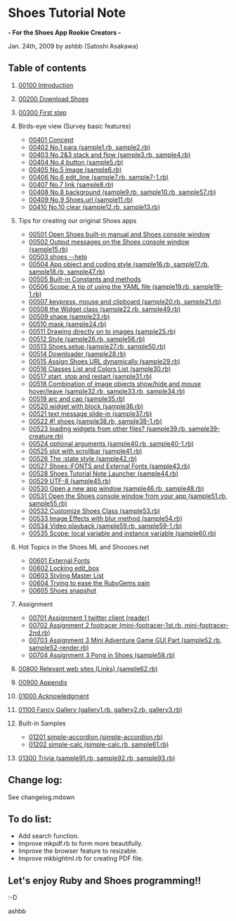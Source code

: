 Shoes Tutorial Note
===================
**- For the Shoes App Rookie Creators -**

Jan. 24th, 2009 by ashbb (Satoshi Asakawa)

Table of contents
-----------------
1. [00100 Introduction](http://github.com/ashbb/shoes_tutorial_html/tree/master/mdowns/00100_Introduction.mdown)
2. [00200 Download Shoes](http://github.com/ashbb/shoes_tutorial_html/tree/master/mdowns/00200_Download_Shoes.mdown)
3. [00300 First step](http://github.com/ashbb/shoes_tutorial_html/tree/master/mdowns/00300_First_step.mdown)
4. Birds-eye view (Survey basic features)
	- [00401 Concept](http://github.com/ashbb/shoes_tutorial_html/tree/master/mdowns/00401_Concept.mdown)
	- [00402 No.1 para (sample1.rb, sample2.rb)](http://github.com/ashbb/shoes_tutorial_html/tree/master/mdowns/00402_No.1_para.mdown)
	- [00403 No.2&3 stack and flow (sample3.rb, sample4.rb)](http://github.com/ashbb/shoes_tutorial_html/tree/master/mdowns/00403_No.2_3_stack_and_flow.mdown)
	- [00404 No.4 button (sample5.rb)](http://github.com/ashbb/shoes_tutorial_html/tree/master/mdowns/00404_No.4_button.mdown)
	- [00405 No.5 image (sample6.rb)](http://github.com/ashbb/shoes_tutorial_html/tree/master/mdowns/00405_No.5_image.mdown)
	- [00406 No.6 edit\_line (sample7.rb, sample7-1.rb)](http://github.com/ashbb/shoes_tutorial_html/tree/master/mdowns/00406_No.6_edit__line.mdown)
	- [00407 No.7 link (sample8.rb)](http://github.com/ashbb/shoes_tutorial_html/tree/master/mdowns/00407_No.7_link.mdown)
	- [00408 No.8 background (sample9.rb, sample10.rb, sample57.rb)](http://github.com/ashbb/shoes_tutorial_html/tree/master/mdowns/00408_No.8_background.mdown)
	- [00409 No.9 Shoes.url (sample11.rb)](http://github.com/ashbb/shoes_tutorial_html/tree/master/mdowns/00409_No.9_Shoes.url.mdown)
	- [00410 No.10 clear (sample12.rb, sample13.rb)](http://github.com/ashbb/shoes_tutorial_html/tree/master/mdowns/00410_No.10_clear.mdown)
5. Tips for creating our original Shoes apps
	- [00501 Open Shoes built-in manual and Shoes console window](http://github.com/ashbb/shoes_tutorial_html/tree/master/mdowns/00501_Open_Shoes_built-in_manual_and_Shoes_console_window.mdown)
	- [00502 Output messages on the Shoes console window (sample15.rb)](http://github.com/ashbb/shoes_tutorial_html/tree/master/mdowns/00502_Output_messages_on_the_Shoes_console_window.mdown)
	- [00503 shoes --help](http://github.com/ashbb/shoes_tutorial_html/tree/master/mdowns/00503_shoes_--help.mdown)
	- [00504 App object and coding style (sample16.rb, sample17.rb, sample18.rb, sample47.rb)](http://github.com/ashbb/shoes_tutorial_html/tree/master/mdowns/00504_App_object_and_coding_style.mdown)
	- [00505 Built-in Constants and methods](http://github.com/ashbb/shoes_tutorial_html/tree/master/mdowns/00505_Built-in_Constants_and_methods.mdown)
	- [00506 Scope: A tip of using the YAML file (sample19.rb, sample19-1.rb)](http://github.com/ashbb/shoes_tutorial_html/tree/master/mdowns/00506_Scope__A_tip_of_using_the_YAML_file.mdown)
	- [00507 keypress, mouse and clipboard (sample20.rb, sample21.rb)](http://github.com/ashbb/shoes_tutorial_html/tree/master/mdowns/00507_keypress,_mouse_and_clipboard.mdown)
	- [00508 the Widget class (sample22.rb, sample49.rb)](http://github.com/ashbb/shoes_tutorial_html/tree/master/mdowns/00508_the_Widget_class.mdown)
	- [00509 shape (sample23.rb)](http://github.com/ashbb/shoes_tutorial_html/tree/master/mdowns/00509_shape.mdown)
	- [00510 mask (sample24.rb)](http://github.com/ashbb/shoes_tutorial_html/tree/master/mdowns/00510_mask.mdown)
	- [00511 Drawing directly on to images (sample25.rb)](http://github.com/ashbb/shoes_tutorial_html/tree/master/mdowns/00511_Drawing_directly_on_to_images.mdown)
	- [00512 Style (sample26.rb, sample56.rb)](http://github.com/ashbb/shoes_tutorial_html/tree/master/mdowns/00512_Style.mdown)
	- [00513 Shoes.setup (sample27.rb, sample50.rb)](http://github.com/ashbb/shoes_tutorial_html/tree/master/mdowns/00513_Shoes.setup.mdown)
	- [00514 Downloader (sample28.rb)](http://github.com/ashbb/shoes_tutorial_html/tree/master/mdowns/00514_Downloader.mdown)
	- [00515 Assign Shoes URL dynamically (sample29.rb)](http://github.com/ashbb/shoes_tutorial_html/tree/master/mdowns/00515_Assign_Shoes_URL_dynamically.mdown)
	- [00516 Classes List and Colors List (sample30.rb)](http://github.com/ashbb/shoes_tutorial_html/tree/master/mdowns/00516_Classes_List_and_Colors_List.mdown)
	- [00517 start, stop and restart (sample31.rb)](http://github.com/ashbb/shoes_tutorial_html/tree/master/mdowns/00517_start,_stop_and_restart.mdown)
	- [00518 Combination of image objects show/hide and mouse hover/leave (sample32.rb, sample33.rb, sample34.rb)](http://github.com/ashbb/shoes_tutorial_html/tree/master/mdowns/00518_Combination_of_image_objects_show_hide_and_mouse_hover_leave.mdown)
	- [00519 arc and cap (sample35.rb)](http://github.com/ashbb/shoes_tutorial_html/tree/master/mdowns/00519_arc_and_cap.mdown)
	- [00520 widget with block (sample36.rb)](http://github.com/ashbb/shoes_tutorial_html/tree/master/mdowns/00520_widget_with_block.mdown)
	- [00521 text message slide-in (sample37.rb)](http://github.com/ashbb/shoes_tutorial_html/tree/master/mdowns/00521_text_message_slide-in.mdown)
	- [00522 #! shoes (sample38.rb, sample38-1.rb)](http://github.com/ashbb/shoes_tutorial_html/tree/master/mdowns/00522____shoes.mdown)
	- [00523 loading widgets from other files? (sample39.rb, sample39-creature.rb)](http://github.com/ashbb/shoes_tutorial_html/tree/master/mdowns/00523_loading_widgets_from_other_files_.mdown)
	- [00524 optional arguments (sample40.rb, sample40-1.rb)](http://github.com/ashbb/shoes_tutorial_html/tree/master/mdowns/00524_optional_arguments.mdown)
	- [00525 slot with scrollbar (sample41.rb)](http://github.com/ashbb/shoes_tutorial_html/tree/master/mdowns/00525_slot_with_scrollbar.mdown)
	- [00526 The :state style (sample42.rb)](http://github.com/ashbb/shoes_tutorial_html/tree/master/mdowns/00526_The__state_style.mdown)
	- [00527 Shoes::FONTS and External Fonts (sample43.rb)](http://github.com/ashbb/shoes_tutorial_html/tree/master/mdowns/00527_Shoes__FONTS_and_External_Fonts.mdown)
	- [00528 Shoes Tutorial Note Launcher (sample44.rb)](http://github.com/ashbb/shoes_tutorial_html/tree/master/mdowns/00528_Shoes_Tutorial_Note_Launcher.mdown)
	- [00529 UTF-8 (sample45.rb)](http://github.com/ashbb/shoes_tutorial_html/tree/master/mdowns/00529_UTF-8.mdown)
	- [00530 Open a new app window (sample46.rb, sample48.rb)](http://github.com/ashbb/shoes_tutorial_html/tree/master/mdowns/00530_Open_a_new_app_window.mdown)
	- [00531 Open the Shoes console window from your app (sample51.rb, sample55.rb)](http://github.com/ashbb/shoes_tutorial_html/tree/master/mdowns/00531_Open_the_Shoes_console_window_from_your_app.mdown)
	- [00532 Customize Shoes Class (sample53.rb)](http://github.com/ashbb/shoes_tutorial_html/tree/master/mdowns/00532_Customize_Shoes_Class.mdown)
	- [00533 Image Effects with blur method (sample54.rb)](http://github.com/ashbb/shoes_tutorial_html/tree/master/mdowns/00533_Image_Effects_with_blur_method.mdown)
	- [00534 Video playback (sample59.rb, sample59-1.rb)](http://github.com/ashbb/shoes_tutorial_html/tree/master/mdowns/00534_Video_playback.mdown)
	- [00535 Scope: local variable and instance variable (sample60.rb)](http://github.com/ashbb/shoes_tutorial_html/tree/master/mdowns/00535_Scope__local_variable_and_instance_variable.mdown)
6. Hot Topics in the Shoes ML and Shoooes.net
	- [00601 External Fonts](http://github.com/ashbb/shoes_tutorial_html/tree/master/mdowns/00601_External_Fonts.mdown)
	- [00602 Locking edit\_box](http://github.com/ashbb/shoes_tutorial_html/tree/master/mdowns/00602_Locking_edit__box.mdown)
	- [00603 Styling Master List](http://github.com/ashbb/shoes_tutorial_html/tree/master/mdowns/00603_Styling_Master_List.mdown)
	- [00604 Trying to ease the RubyGems pain](http://github.com/ashbb/shoes_tutorial_html/tree/master/mdowns/00604_Trying_to_ease_the_RubyGems_pain.mdown)
	- [00605 Shoes snapshot](http://github.com/ashbb/shoes_tutorial_html/tree/master/mdowns/00605_Shoes_snapshot.mdown)
7. Assignment
	- [00701 Assignment 1 twitter client (reader)](http://github.com/ashbb/shoes_tutorial_html/tree/master/mdowns/00701_Assignment_1_twitter_client__reader_.mdown)
	- [00702 Assignment 2 footracer (mini-footracer-1st.rb, mini-footracer-2nd.rb)](http://github.com/ashbb/shoes_tutorial_html/tree/master/mdowns/00702_Assignment_2_footracer.mdown)
	- [00703 Assignment 3 Mini Adventure Game GUI Part (sample52.rb, sample52-render.rb)](http://github.com/ashbb/shoes_tutorial_html/tree/master/mdowns/00703_Assignment_3_Mini_Adventure_Game_GUI_Part.mdown)
	- [00704 Assignment 3 Pong in Shoes (sample58.rb)](http://github.com/ashbb/shoes_tutorial_html/tree/master/mdowns/00704_Assignment_3_Pong_in_Shoes.mdown)
8. [00800 Relevant web sites (Links) (sample62.rb)](http://github.com/ashbb/shoes_tutorial_html/tree/master/mdowns/00800_Relevant_web_sites__Links_.mdown)
9. [00900 Appendix](http://github.com/ashbb/shoes_tutorial_html/tree/master/mdowns/00900_Appendix.mdown)
10. [01000 Acknowledgment](http://github.com/ashbb/shoes_tutorial_html/tree/master/mdowns/01000_Acknowledgment.mdown)
11. [01100 Fancy Gallery (gallery1.rb, gallery2.rb, gallery3.rb)](http://github.com/ashbb/shoes_tutorial_html/tree/master/mdowns/01100_Fancy_Gallery.mdown)
12. Built-in Samples

	- [01201 simple-accordion (simple-accordion.rb)](http://github.com/ashbb/shoes_tutorial_html/tree/master/mdowns/01201_simple-accordion.mdown)
	- [01202 simple-calc (simple-calc.rb, sample61.rb)](http://github.com/ashbb/shoes_tutorial_html/tree/master/mdowns/01202_simple-calc.mdown)
13. [01300 Trivia (sample91.rb, sample92.rb, sample93.rb)](http://github.com/ashbb/shoes_tutorial_html/tree/master/mdowns/01300_Trivia.mdown)

Change log:
-----------
See changelog.mdown

To do list:
-----------
+ Add search function.
+ Improve mkpdf.rb to form more beautifully.
+ Improve the browser feature to resizable.
+ Improve mkbightml.rb for creating PDF file.

Let's enjoy Ruby and Shoes programming!!
----------------------------------------
:-D

ashbb


